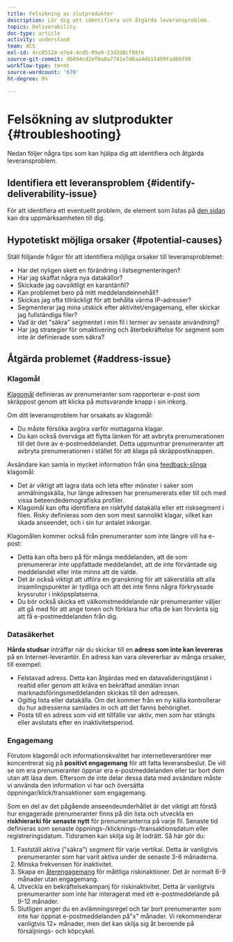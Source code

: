 ```yaml
---
title: Felsökning av slutprodukter
description: Lär dig att identifiera och åtgärda leveransproblem.
topics: Deliverability
doc-type: article
activity: understand
team: ACS
exl-id: 4cc85124-e7e4-4cd5-99a9-23d2d8cf08fe
source-git-commit: d6094cd2ef0a8a7741e7d8aa4db15499fad08f90
workflow-type: tm+mt
source-wordcount: '670'
ht-degree: 0%

---
```


# Felsökning av slutprodukter {#troubleshooting}

Nedan följer några tips som kan hjälpa dig att identifiera och åtgärda leveransproblem.

## Identifiera ett leveransproblem {#identify-deliverability-issue}

För att identifiera ett eventuellt problem, de element som listas på [den sidan](/help/ongoing-monitoring.md) kan dra uppmärksamheten till dig.

<!--
Mailing or campaign metrics: unsubscribe, abuse complaint and/or bounce rates are higher than usual.
Subscriber activity: opens, clicks and/or transactions are lower than usual.
Seed accounts show filtered or non-delivered mailings.
-->

## Hypotetiskt möjliga orsaker {#potential-causes}

Ställ följande frågor för att identifiera möjliga orsaker till leveransproblemet:

* Har det nyligen skett en förändring i listsegmenteringen?
* Har jag skaffat några nya datakällor?
* Skickade jag oavsiktligt en karantänfil?
* Kan problemet bero på mitt meddelandeinnehåll?
* Skickas jag ofta tillräckligt för att behålla värma IP-adresser?
* Segmenterar jag mina utskick efter aktivitet/engagemang, eller skickar jag fullständiga filer?
* Vad är det &quot;säkra&quot; segmentet i min fil i termer av senaste användning?
* Har jag strategier för omaktivering och återbekräftelse för segment som inte är definierade som säkra?

## Åtgärda problemet {#address-issue}

### Klagomål

[Klagomål](/help/metrics/complaints.md) definieras av prenumeranter som rapporterar e-post som skräppost genom att klicka på motsvarande knapp i sin inkorg.

Om ditt leveransproblem har orsakats av klagomål:
* Du måste försöka avgöra varför mottagarna klagar.
* Du kan också överväga att flytta länken för att avbryta prenumerationen till det övre av e-postmeddelandet. Detta uppmuntrar prenumeranter att avbryta prenumerationen i stället för att klaga på skräppostknappen.

Avsändare kan samla in mycket information från sina [feedback-slinga](/help/transition-process/infrastructure.md#feedback-loops) klagomål:
* Det är viktigt att lagra data och leta efter mönster i saker som anmälningskälla, hur länge adressen har prenumererats eller till och med vissa beteendedemografiska profiler.
* Klagomål kan ofta identifiera en riskfylld datakälla eller ett risksegment i filen. Risky definieras som den som mest sannolikt klagar, vilket kan skada anseendet, och i sin tur antalet inkorgar.

Klagomålen kommer också från prenumeranter som inte längre vill ha e-post:
* Detta kan ofta bero på för många meddelanden, att de som prenumererar inte uppfattade meddelandet, att de inte förväntade sig meddelandet eller inte minns att de valde.
* Det är också viktigt att utföra en granskning för att säkerställa att alla insamlingspunkter är tydliga och att det inte finns några förkryssade kryssrutor i inköpsplatserna.
* Du bör också skicka ett välkomstmeddelande när prenumeranter väljer att gå med för att ange tonen och förklara hur ofta de kan förvänta sig att få e-postmeddelanden från dig.

### Datasäkerhet

**Hårda studsar** inträffar när du skickar till en **adress som inte kan levereras** på en Internet-leverantör. En adress kan vara olevererbar av många orsaker, till exempel:
* Felstavad adress. Detta kan åtgärdas med en datavalideringstjänst i realtid eller genom att kräva en bekräftad anmälan innan marknadsföringsmeddelanden skickas till den adressen.
* Ogiltig lista eller datakälla. Om det kommer från en ny källa kontrollerar du hur adresserna samlades in och att det fanns behörighet.
* Posta till en adress som vid ett tillfälle var aktiv, men som har stängts eller avslutats efter en inaktivitetsperiod.

### Engagemang

Förutom klagomål och informationskvalitet har internetleverantörer mer koncentrerat sig på **positivt engagemang** för att fatta leveransbeslut. De vill se om era prenumeranter öppnar era e-postmeddelanden eller tar bort dem utan att läsa dem. Eftersom de inte delar dessa data med avsändare måste vi använda den information vi har och översätta öppningar/klick/transaktioner som engagemang.

Som en del av det pågående anseendeunderhållet är det viktigt att förstå hur engagerade prenumeranter finns på din lista och utveckla en **riskhierarki för senaste nytt** för prenumeranterna på varje fil. Senaste tid definieras som senaste öppnings-/klicknings-/transaktionsdatum eller registreringsdatum. Tidsramen kan skilja sig åt lodrätt. Så här gör du:

1. Fastställ aktiva (&quot;säkra&quot;) segment för varje vertikal. Detta är vanligtvis prenumeranter som har varit aktiva under de senaste 3-6 månaderna.
1. Minska frekvensen för inaktivitet.
1. Skapa en [återengagemang](/help/additional-resources/re-engagement.md) för måttliga riskinaktioner. Det är normalt 6-9 månader utan engagemang.
1. Utveckla en bekräftelsekampanj för riskinaktivitet. Detta är vanligtvis prenumeranter som inte har interagerat med ett e-postmeddelande på 9-12 månader.
1. Slutligen anger du en avlämningsregel och tar bort prenumeranter som inte har öppnat e-postmeddelanden på&quot;x&quot; månader. Vi rekommenderar vanligtvis 12+ månader, men det kan skilja sig åt beroende på försäljnings- och köpcykel.
